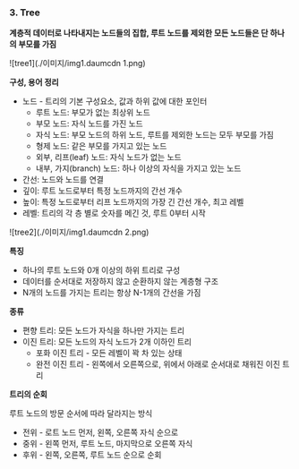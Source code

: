 ### **3. Tree**

**계층적 데이터로 나타내지는 노드들의 집합, 루트 노드를 제외한 모든 노드들은 단 하나의 부모를 가짐**

![tree1](./이미지/img1.daumcdn 1.png)

**구성, 용어 정리**

- 노드 - 트리의 기본 구성요소, 값과 하위 값에 대한 포인터
    - 루트 노드: 부모가 없는 최상위 노드
    - 부모 노드: 자식 노드를 가진 노드
    - 자식 노드: 부모 노드의 하위 노드, 루트를 제외한 노드는 모두 부모를 가짐
    - 형제 노드: 같은 부모를 가지고 있는 노드
    - 외부, 리프(leaf) 노드: 자식 노드가 없는 노드
    - 내부, 가지(branch) 노드: 하나 이상의 자식을 가지고 있는 노드
- 간선: 노드와 노드를 연결
- 깊이: 루트 노드로부터 특정 노드까지의 간선 개수
- 높이: 특정 노드로부터 리프 노드까지의 가장 긴 간선 개수, 최고 레벨
- 레벨: 트리의 각 층 별로 숫자를 메긴 것, 루트 0부터 시작

![tree2](./이미지/img1.daumcdn 2.png)

**특징**

- 하나의 루트 노드와 0개 이상의 하위 트리로 구성
- 데이터를 순서대로 저장하지 않고 순환하지 않는 계층형 구조
- N개의 노드를 가지는 트리는 항상 N-1개의 간선을 가짐

**종류**

- 편향 트리: 모든 노드가 자식을 하나만 가지는 트리
- 이진 트리: 모든 노드의 자식 노드가 2개 이하인 트리
    - 포화 이진 트리 - 모든 레벨이 꽉 차 있는 상태
    - 완전 이진 트리 - 왼쪽에서 오른쪽으로, 위에서 아래로 순서대로 채워진 이진 트리

**트리의 순회**

루트 노드의 방문 순서에 따라 달라지는 방식

- 전위 - 로트 노드 먼저, 왼쪽, 오른쪽 자식 순으로
- 중위 - 왼쪽 먼저, 루트 노드, 마지막으로 오른쪽 자식
- 후위 - 왼쪽, 오른쪽, 루트 노드 순으로 순회